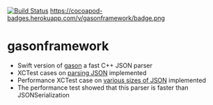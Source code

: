 [![Build Status](https://travis-ci.org/bmkor/gason.svg?branch=0.0.1)](https://travis-ci.org/bmkor/gason)
https://cocoapod-badges.herokuapp.com/v/gasonframework/badge.png
# gasonframework

* Swift version of [gason](https://github.com/vivkin/gason) a fast C++ JSON parser
* XCTest cases on [parsing JSON](https://github.com/nst/JSONTestSuite) implemented
* Performance XCTest case on [various sizes of JSON](https://github.com/Newbilius/big_json_import_demo) implemented
* The performance test showed that this parser is faster than JSONSerialization

